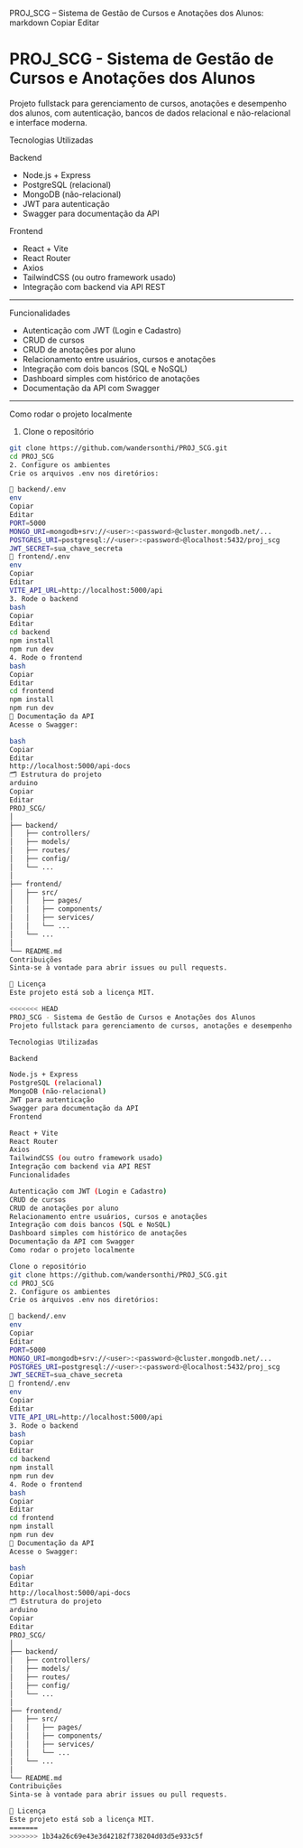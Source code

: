 PROJ_SCG – Sistema de Gestão de Cursos e Anotações dos Alunos:
markdown
Copiar
Editar

# PROJ_SCG - Sistema de Gestão de Cursos e Anotações dos Alunos

Projeto fullstack para gerenciamento de cursos, anotações e desempenho dos alunos, com autenticação, bancos de dados relacional e não-relacional e interface moderna.


Tecnologias Utilizadas

Backend
- Node.js + Express
- PostgreSQL (relacional)
- MongoDB (não-relacional)
- JWT para autenticação
- Swagger para documentação da API

Frontend
- React + Vite
- React Router
- Axios
- TailwindCSS (ou outro framework usado)
- Integração com backend via API REST

---

Funcionalidades

- Autenticação com JWT (Login e Cadastro)
- CRUD de cursos
- CRUD de anotações por aluno
- Relacionamento entre usuários, cursos e anotações
- Integração com dois bancos (SQL e NoSQL)
- Dashboard simples com histórico de anotações
- Documentação da API com Swagger

---

Como rodar o projeto localmente

 1. Clone o repositório

```bash
git clone https://github.com/wandersonthi/PROJ_SCG.git
cd PROJ_SCG
2. Configure os ambientes
Crie os arquivos .env nos diretórios:

📁 backend/.env
env
Copiar
Editar
PORT=5000
MONGO_URI=mongodb+srv://<user>:<password>@cluster.mongodb.net/...
POSTGRES_URI=postgresql://<user>:<password>@localhost:5432/proj_scg
JWT_SECRET=sua_chave_secreta
📁 frontend/.env
env
Copiar
Editar
VITE_API_URL=http://localhost:5000/api
3. Rode o backend
bash
Copiar
Editar
cd backend
npm install
npm run dev
4. Rode o frontend
bash
Copiar
Editar
cd frontend
npm install
npm run dev
📘 Documentação da API
Acesse o Swagger:

bash
Copiar
Editar
http://localhost:5000/api-docs
🗂 Estrutura do projeto
arduino
Copiar
Editar
PROJ_SCG/
│
├── backend/
│   ├── controllers/
│   ├── models/
│   ├── routes/
│   ├── config/
│   └── ...
│
├── frontend/
│   ├── src/
│   │   ├── pages/
│   │   ├── components/
│   │   ├── services/
│   │   └── ...
│   └── ...
│
└── README.md
Contribuições
Sinta-se à vontade para abrir issues ou pull requests.

🧾 Licença
Este projeto está sob a licença MIT.

<<<<<<< HEAD
PROJ_SCG - Sistema de Gestão de Cursos e Anotações dos Alunos
Projeto fullstack para gerenciamento de cursos, anotações e desempenho dos alunos, com autenticação, bancos de dados relacional e não-relacional e interface moderna.

Tecnologias Utilizadas

Backend

Node.js + Express
PostgreSQL (relacional)
MongoDB (não-relacional)
JWT para autenticação
Swagger para documentação da API
Frontend

React + Vite
React Router
Axios
TailwindCSS (ou outro framework usado)
Integração com backend via API REST
Funcionalidades

Autenticação com JWT (Login e Cadastro)
CRUD de cursos
CRUD de anotações por aluno
Relacionamento entre usuários, cursos e anotações
Integração com dois bancos (SQL e NoSQL)
Dashboard simples com histórico de anotações
Documentação da API com Swagger
Como rodar o projeto localmente

Clone o repositório
git clone https://github.com/wandersonthi/PROJ_SCG.git
cd PROJ_SCG
2. Configure os ambientes
Crie os arquivos .env nos diretórios:

📁 backend/.env
env
Copiar
Editar
PORT=5000
MONGO_URI=mongodb+srv://<user>:<password>@cluster.mongodb.net/...
POSTGRES_URI=postgresql://<user>:<password>@localhost:5432/proj_scg
JWT_SECRET=sua_chave_secreta
📁 frontend/.env
env
Copiar
Editar
VITE_API_URL=http://localhost:5000/api
3. Rode o backend
bash
Copiar
Editar
cd backend
npm install
npm run dev
4. Rode o frontend
bash
Copiar
Editar
cd frontend
npm install
npm run dev
📘 Documentação da API
Acesse o Swagger:

bash
Copiar
Editar
http://localhost:5000/api-docs
🗂 Estrutura do projeto
arduino
Copiar
Editar
PROJ_SCG/
│
├── backend/
│   ├── controllers/
│   ├── models/
│   ├── routes/
│   ├── config/
│   └── ...
│
├── frontend/
│   ├── src/
│   │   ├── pages/
│   │   ├── components/
│   │   ├── services/
│   │   └── ...
│   └── ...
│
└── README.md
Contribuições
Sinta-se à vontade para abrir issues ou pull requests.

🧾 Licença
Este projeto está sob a licença MIT.
=======
>>>>>>> 1b34a26c69e43e3d42182f738204d03d5e933c5f
